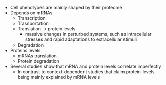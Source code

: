 * Cell phenotypes are mainly shaped by their proteome
* Depends on mRNAs
	* Transcription
	* Trasnportation
	* Translation -> protein levels
		*  massive changes in perturbed systems, such as intracellular stresses and rapid adaptations to extracellular stimuli 
	* Degradation 
* Proteins levels
	* mRNAs translation
	* Protein degradation
* Several studies show that mRNA and protein levels correlate imperfectly
	* In contrast to context-dependent studies that claim protein-levels being mainly explained by mRNA levels